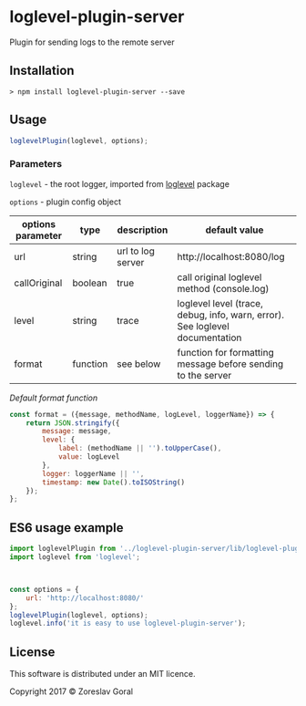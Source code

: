 # loglevel-plugin-server

Plugin for sending logs to the remote server

## Installation

```shell
> npm install loglevel-plugin-server --save
```

## Usage

```javascript
loglevelPlugin(loglevel, options);
```

### Parameters

`loglevel` - the root logger, imported from [loglevel](https://github.com/pimterry/loglevel) package

`options` - plugin config object

| options parameter | type | description | default value |
| ----------------- | ---- | ----------- | ------------- |
| url | string | url to log server | http://localhost:8080/log |
| callOriginal | boolean | true | call original loglevel method (console.log) |
| level | string | trace | loglevel level (trace, debug, info, warn, error). See loglevel documentation |
| format | function | see below | function for formatting message before sending to the server |

*Default format function*
```javascript
const format = ({message, methodName, logLevel, loggerName}) => {
    return JSON.stringify({
        message: message,
        level: {
            label: (methodName || '').toUpperCase(),
            value: logLevel
        },
        logger: loggerName || '',
        timestamp: new Date().toISOString()
    });
};
```

## ES6 usage example

```javascript
import loglevelPlugin from '../loglevel-plugin-server/lib/loglevel-plugin-server.min';
import loglevel from 'loglevel';



const options = {
    url: 'http://localhost:8080/'
};
loglevelPlugin(loglevel, options);
loglevel.info('it is easy to use loglevel-plugin-server');
```

## License

This software is distributed under an MIT licence.

Copyright 2017 © Zoreslav Goral
